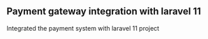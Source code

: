 ## Payment gateway integration with laravel 11

Integrated the payment system with laravel 11 project
